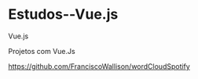 # Estudos--Vue.js
Vue.js

Projetos com Vue.Js

https://github.com/FranciscoWallison/wordCloudSpotify
